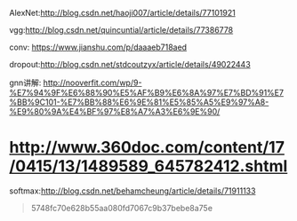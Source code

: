 AlexNet:http://blog.csdn.net/haoji007/article/details/77101921


vgg:http://blog.csdn.net/quincuntial/article/details/77386778

conv: https://www.jianshu.com/p/daaaeb718aed

dropout:http://blog.csdn.net/stdcoutzyx/article/details/49022443

gnn讲解: http://nooverfit.com/wp/9-%E7%94%9F%E6%88%90%E5%AF%B9%E6%8A%97%E7%BD%91%E7%BB%9C101-%E7%BB%88%E6%9E%81%E5%85%A5%E9%97%A8-%E9%80%9A%E4%BF%97%E8%A7%A3%E6%9E%90/

http://www.360doc.com/content/17/0415/13/1489589_645782412.shtml
=======
softmax:http://blog.csdn.net/behamcheung/article/details/71911133
>5748fc70e628b55aa080fd7067c9b37bebe8a75e

